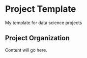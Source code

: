 # Project Template


My template for data science projects

## Project Organization

Content will go here.